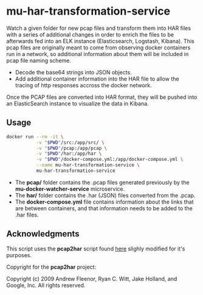 # mu-har-transformation-service

Watch a given folder for new pcap files and transform them into HAR files with a series of additional changes in order to enrich the files to be
afterwards fed into an ELK instance (Elasticsearch, Logstash, Kibana).
This pcap files are originally meant to come from observing docker containers run in a network, so additional information about them will be
included in pcap file naming scheme.

  * Decode the base64 strings into JSON objects.
  * Add additional container information into the HAR file to allow the tracing of http responses accross the docker network.

Once the PCAP files are converted into HAR format, they will be pushed into an ElasticSearch instance to visualize the data in Kibana.

## Usage

```sh
docker run --rm -it \
           -v "$PWD"/src:/app/src/ \
           -v "$PWD"/pcap:/app/pcap \
           -v "$PWD"/har:/app/har \
           -v "$PWD"/docker-compose.yml:/app/docker-compose.yml \
           --name mu-har-transformation-service \
           mu-har-transformation-service

```

* The **pcap/** folder contains the .pcap files generated previously by the **mu-docker-watcher-service** microservice.
* The **har/** folder contains the .har (JSON) files converted from the .pcap.
* The **docker-compose.yml** file contains information about the links that are between containers, and that information needs to be added to the .har files.


## Acknowledgments

This script uses the **pcap2har** script found [here](https://github.com/andrewf/pcap2har) slighly modified for it's purposes.

Copyright for the **pcap2har** project:

Copyright (c) 2009 Andrew Fleenor, Ryan C. Witt, Jake Holland, and Google, Inc.
All rights reserved.
